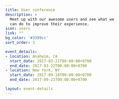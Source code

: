 ```yaml
---
title: User conference
description: >
  Meet up with our awesome users and see what we
  can do to improve their experience.
icon: users
link: ""
bg_color: '#3399cc'
sort_order: 3

event_details:
- location: Anaheim, CA
  start_date: 2017-03-21T00:00:00+0700
  end_date: 2017-03-22T00:00:00+0700
- location: New York, NY
  start_date: 2017-09-18T00:00:00+0700
  end_date: 2017-09-21T00:00:00+0700

layout: event-details
---
```

